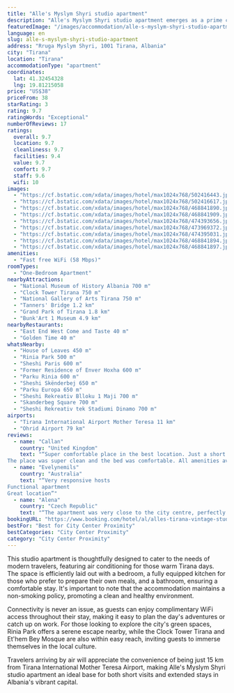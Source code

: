 ```yaml
---
title: "Alle's Myslym Shyri studio apartment"
description: "Alle's Myslym Shyri studio apartment emerges as a prime choice for travelers seeking a blend of comfort and convenience in the heart of Tirana."
featuredImage: "/images/accommodation/alle-s-myslym-shyri-studio-apartment-502416443.jpg"
language: en
slug: alle-s-myslym-shyri-studio-apartment
address: "Rruga Myslym Shyri, 1001 Tirana, Albania"
city: "Tirana"
location: "Tirana"
accommodationType: "apartment"
coordinates:
  lat: 41.32454328
  lng: 19.81215058
price: "US$38"
priceFrom: 38
starRating: 3
rating: 9.7
ratingWords: "Exceptional"
numberOfReviews: 17
ratings:
  overall: 9.7
  location: 9.7
  cleanliness: 9.7
  facilities: 9.4
  value: 9.7
  comfort: 9.7
  staff: 9.6
  wifi: 10
images:
  - "https://cf.bstatic.com/xdata/images/hotel/max1024x768/502416443.jpg?k=e75973a812a44b44aafa3a514c98cbb24290266d034e4b8e01cf64a759243a93&o=&hp=1"
  - "https://cf.bstatic.com/xdata/images/hotel/max1024x768/502416617.jpg?k=c9e4a32cc81bb2499db149e6fcc3b1ca3a192ec6f25613794c82728afd99bf01&o=&hp=1"
  - "https://cf.bstatic.com/xdata/images/hotel/max1024x768/468841890.jpg?k=f4d70d2fbf702c7b35a97cbd279694633d008ff981999824e4e79420f88471b2&o=&hp=1"
  - "https://cf.bstatic.com/xdata/images/hotel/max1024x768/468841909.jpg?k=a95264f98ffeb5769ef2e624667fddbc5aad7d2a657983d446bc191049fd7fee&o=&hp=1"
  - "https://cf.bstatic.com/xdata/images/hotel/max1024x768/474393656.jpg?k=21aca7e52e90b9cd9319787168e11369c75df283bac6a3866bc93863fa6a280e&o=&hp=1"
  - "https://cf.bstatic.com/xdata/images/hotel/max1024x768/473969372.jpg?k=cab569ff3f168d6f87e15c50d20df8025fd5575dee09c2f9cee37e577138770e&o=&hp=1"
  - "https://cf.bstatic.com/xdata/images/hotel/max1024x768/474395031.jpg?k=20401f396fd9abeab743e9c12f85f58e452606e3005c29e76e68827747a2ca01&o=&hp=1"
  - "https://cf.bstatic.com/xdata/images/hotel/max1024x768/468841894.jpg?k=e2d7b09074fe3f1f4cdf121e33775bdd229f128f5218fff77bbffcf89fc0fbd9&o=&hp=1"
  - "https://cf.bstatic.com/xdata/images/hotel/max1024x768/468841897.jpg?k=3c7f972490913fcf98e668dde632acd1ef1f10e5d50007b1aa6346704a16008e&o=&hp=1"
amenities:
  - "Fast free WiFi (58 Mbps)"
roomTypes:
  - "One-Bedroom Apartment"
nearbyAttractions:
  - "National Museum of History Albania 700 m"
  - "Clock Tower Tirana 750 m"
  - "National Gallery of Arts Tirana 750 m"
  - "Tanners' Bridge 1.2 km"
  - "Grand Park of Tirana 1.8 km"
  - "Bunk'Art 1 Museum 4.9 km"
nearbyRestaurants:
  - "East End West Come and Taste 40 m"
  - "Golden Time 40 m"
whatsNearby:
  - "House of Leaves 450 m"
  - "Rinia Park 500 m"
  - "Sheshi Paris 600 m"
  - "Former Residence of Enver Hoxha 600 m"
  - "Parku Rinia 600 m"
  - "Sheshi Skënderbej 650 m"
  - "Parku Europa 650 m"
  - "Sheshi Rekreativ Blloku 1 Maji 700 m"
  - "Skanderbeg Square 700 m"
  - "Sheshi Rekreativ tek Stadiumi Dinamo 700 m"
airports:
  - "Tirana International Airport Mother Teresa 11 km"
  - "Ohrid Airport 79 km"
reviews:
  - name: "Callan"
    country: "United Kingdom"
    text: "“Super comfortable place in the best location. Just a short walk from the main Myslym Shyri road, Skanderbeg Square, and a ton of good restaurants in Blloku.
The place was super clean and the bed was comfortable. All amenities available for an...”"
  - name: "Evelynemils"
    country: "Australia"
    text: "“Very responsive hosts
Functional apartment
Great location”"
  - name: "Alena"
    country: "Czech Republic"
    text: "“The apartment was very close to the city centre, perfectly clean and equiped. The host was so friendly and helpful :) We were very satisfied. We totally recommend 10/10 :)”"
bookingURL: "https://www.booking.com/hotel/al/alles-tirana-vintage-studio-apartment.en-gb.html?aid=8035640"
bestFor: "Best for City Center Proximity"
bestCategories: "City Center Proximity"
category: "City Center Proximity"
---
```


This studio apartment is thoughtfully designed to cater to the needs of modern travelers, featuring air conditioning for those warm Tirana days. The space is efficiently laid out with a bedroom, a fully equipped kitchen for those who prefer to prepare their own meals, and a bathroom, ensuring a comfortable stay. It's important to note that the accommodation maintains a non-smoking policy, promoting a clean and healthy environment.

Connectivity is never an issue, as guests can enjoy complimentary WiFi access throughout their stay, making it easy to plan the day's adventures or catch up on work. For those looking to explore the city's green spaces, Rinia Park offers a serene escape nearby, while the Clock Tower Tirana and Et'hem Bey Mosque are also within easy reach, inviting guests to immerse themselves in the local culture.

Travelers arriving by air will appreciate the convenience of being just 15 km from Tirana International Mother Teresa Airport, making Alle's Myslym Shyri studio apartment an ideal base for both short visits and extended stays in Albania's vibrant capital.